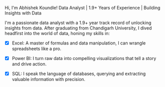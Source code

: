 
Hi, I'm Abhishek Koundle!
Data Analyst | 1.9+ Years of Experience | Building Insights with Data

I'm a passionate data analyst with a 1.9+ year track record of unlocking insights from data. After graduating from Chandigarh University, I dived headfirst into the world of data, honing my skills in:

- [x] Excel: A master of formulas and data manipulation, I can wrangle spreadsheets like a pro.
- [x] Power BI: I turn raw data into compelling visualizations that tell a story and drive action.
- [x] SQL: I speak the language of databases, querying and extracting valuable information with precision.


